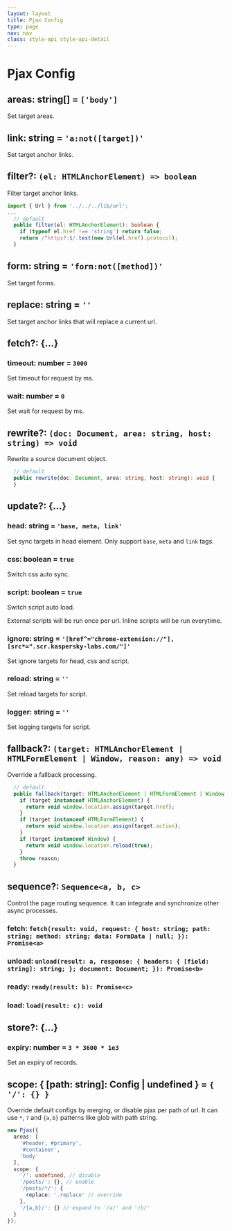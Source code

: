 ```yaml
---
layout: layout
title: Pjax Config
type: page
nav: nav
class: style-api style-api-detail
---
```


# Pjax Config

## areas: string[] = `['body']`

Set target areas.

## link: string = `'a:not([target])'`

Set target anchor links.

## filter?: `(el: HTMLAnchorElement) => boolean`

Filter target anchor links.

```ts
import { Url } from '../../../lib/url';
...
  // default
  public filter(el: HTMLAnchorElement): boolean {
    if (typeof el.href !== 'string') return false;
    return /^https?:$/.test(new Url(el.href).protocol);
  }
```

## form: string = `'form:not([method])'`

Set target forms.

## replace: string = `''`

Set target anchor links that will replace a current url.

## fetch?: {...}

### timeout: number = `3000`

Set timeout for request by ms.

### wait: number = `0`

Set wait for request by ms.

## rewrite?: `(doc: Document, area: string, host: string) => void`

Rewrite a source document object.

```ts
  // default
  public rewrite(doc: Document, area: string, host: string): void {
  }
```

## update?: {...}

### head: string = `'base, meta, link'`

Set sync targets in head element. Only support `base`, `meta` and `link` tags.

### css: boolean = `true`

Switch css auto sync.

### script: boolean = `true`

Switch script auto load.

External scripts will be run once per url.
Inline scripts will be run everytime.

### ignore: string = `'[href^="chrome-extension://"], [src*=".scr.kaspersky-labs.com/"]'`

Set ignore targets for head, css and script.

### reload: string = `''`

Set reload targets for script.

### logger: string = `''`

Set logging targets for script.

## fallback?: `(target: HTMLAnchorElement | HTMLFormElement | Window, reason: any) => void`

Override a fallback processing.

```ts
  // default
  public fallback(target: HTMLAnchorElement | HTMLFormElement | Window, reason: any): void {
    if (target instanceof HTMLAnchorElement) {
      return void window.location.assign(target.href);
    }
    if (target instanceof HTMLFormElement) {
      return void window.location.assign(target.action);
    }
    if (target instanceof Window) {
      return void window.location.reload(true);
    }
    throw reason;
  }
```

## sequence?: `Sequence<a, b, c>`

Control the page routing sequence.
It can integrate and synchronize other async processes.

### fetch: `fetch(result: void, request: { host: string; path: string; method: string; data: FormData | null; }): Promise<a>`

### unload: `unload(result: a, response: { headers: { [field: string]: string; }; document: Document; }): Promise<b>`

### ready: `ready(result: b): Promise<c>`

### load: `load(result: c): void`

## store?: {...}

### expiry: number = `3 * 3600 * 1e3`

Set an expiry of records.

## scope: { [path: string]: Config | undefined } = `{ '/': {} }`

Override default configs by merging, or disable pjax per path of url.
It can use `*`, `?` and `{a,b}` patterns like glob with path string. 

```ts
new Pjax({
  areas: [
    '#header, #primary',
    '#container',
    'body'
  ],
  scope: {
    '/': undefined, // disable
    '/posts/': {}, // enable
    '/posts/*/': {
      replace: '.replace' // override
    },
    '/{a,b}/': {} // expand to '/a/' and '/b/'
  }
});
```
